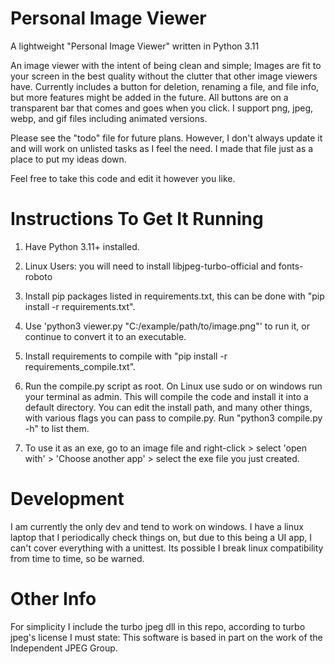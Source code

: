 # Personal Image Viewer

A lightweight "Personal Image Viewer" written in Python 3.11

An image viewer with the intent of being clean and simple; Images are fit to your screen in the best quality without
the clutter that other image viewers have. Currently includes a button for deletion, renaming a file,
and file info, but more features might be added in the future. All buttons are on a transparent bar that comes and goes when you click. I support png, jpeg, webp, and gif files including animated versions.

Please see the "todo" file for future plans. However, I don't always update it and will work on unlisted tasks as I feel the need. I made that file just as a place to put my ideas down.

Feel free to take this code and edit it however you like.

# Instructions To Get It Running

1. Have Python 3.11+ installed.

2. Linux Users: you will need to install libjpeg-turbo-official and fonts-roboto

3. Install pip packages listed in requirements.txt, this can be done with "pip install -r requirements.txt".

4. Use 'python3 viewer.py "C:/example/path/to/image.png"' to run it, or continue to convert it to an executable.

5. Install requirements to compile with "pip install -r requirements_compile.txt".

6. Run the compile.py script as root. On Linux use sudo or on windows run your terminal as admin. This will compile the code and install it into a default directory. You can edit the install path, and many other things, with various flags you can pass to compile.py. Run "python3 compile.py -h" to list them.

7. To use it as an exe, go to an image file and right-click > select 'open with' > 'Choose another app' > select the exe file you just created.

# Development

I am currently the only dev and tend to work on windows. I have a linux laptop that I periodically check things on, but due to this being a UI app, I can't cover everything with a unittest. Its possible I break linux compatibility from time to time, so be warned.

# Other Info

For simplicity I include the turbo jpeg dll in this repo, according to turbo jpeg's license I must state:
This software is based in part on the work of the Independent JPEG Group.
